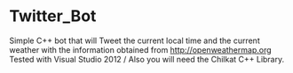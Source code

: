 # Twitter_Bot
Simple C++ bot that will Tweet the current local time and the current weather with the information obtained from http://openweathermap.org
Tested with Visual Studio 2012 / Also you will need the Chilkat C++ Library.
